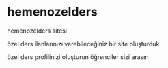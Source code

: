 hemenozelders
=============

hemenozelders sitesi

özel ders ilanlarınızı verebileceğiniz bir site oluşturduk. 

özel ders profilinizi oluşturun öğrenciler sizi arasın
